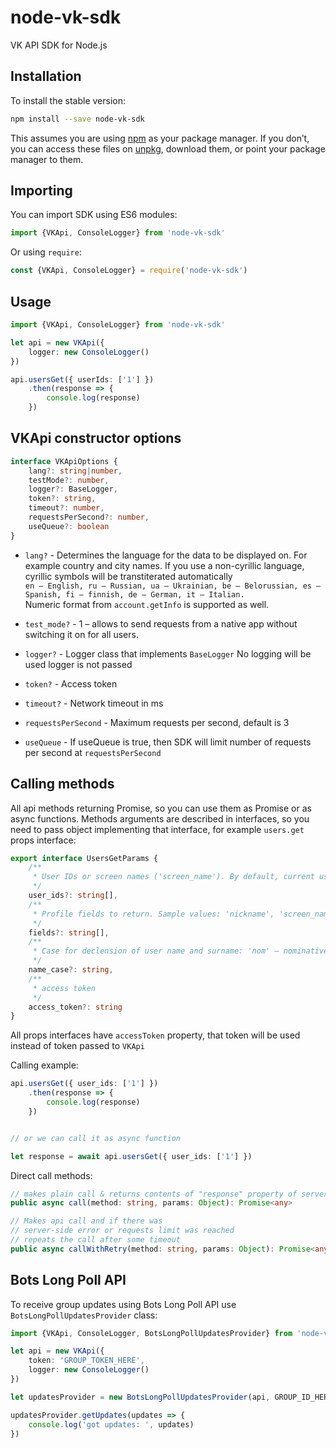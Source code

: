 # node-vk-sdk

VK API SDK for Node.js

## Installation

To install the stable version:

```bash
npm install --save node-vk-sdk
```

This assumes you are using [npm](https://www.npmjs.com/) as your package manager.
If you don’t, you can access these files on [unpkg](https://unpkg.com/node-vk-sdk/), download them, or point your package manager to them.

## Importing

You can import SDK using ES6 modules:

```typescript
import {VKApi, ConsoleLogger} from 'node-vk-sdk'
```

Or using `require`:

```typescript
const {VKApi, ConsoleLogger} = require('node-vk-sdk')
```

## Usage

```typescript
import {VKApi, ConsoleLogger} from 'node-vk-sdk'

let api = new VKApi({
    logger: new ConsoleLogger()
})

api.usersGet({ userIds: ['1'] })
    .then(response => {
        console.log(response)
    })
```

## VKApi constructor options

```typescript
interface VKApiOptions {
    lang?: string|number,
    testMode?: number,
    logger?: BaseLogger,
    token?: string,
    timeout?: number,
    requestsPerSecond?: number,
    useQueue?: boolean
}
```

* ```lang?```  -  Determines the language for the data to be displayed on. For example country and city names.
If you use a non-cyrillic language, cyrillic symbols will be transtiterated automatically  
`en – English, ru – Russian, ua – Ukrainian, be – Belorussian, es – Spanish, fi – finnish, de – German, it – Italian.`  
Numeric format from `account.getInfo` is supported as well.


* ```test_mode?```  -  1 – allows to send requests from a native app without switching it on for all users.

* ```logger?```  -  Logger class that implements `BaseLogger`
No logging will be used logger is not passed

* ```token?```  -  Access token

* ```timeout?```  -  Network timeout in ms

* ```requestsPerSecond```  -  Maximum requests per second, default is 3

* ```useQueue```  -  If useQueue is true, then SDK will limit number of requests per second at `requestsPerSecond`

## Calling methods

All api methods returning Promise, so you can use them as Promise or as async functions.
Methods arguments are described in interfaces, so you need to pass object implementing that interface, for example `users.get` props interface:

```typescript
export interface UsersGetParams {
    /**
     * User IDs or screen names ('screen_name'). By default, current user ID.
     */
    user_ids?: string[],
    /**
     * Profile fields to return. Sample values: 'nickname', 'screen_name', 'sex', 'bdate' (birthdate), 'city', 'country', 'timezone', 'photo', 'photo_medium', 'photo_big', 'has_mobile', 'contacts', 'education', 'online', 'counters', 'relation', 'last_seen', 'activity', 'can_write_private_message', 'can_see_all_posts', 'can_post', 'universities',
     */
    fields?: string[],
    /**
     * Case for declension of user name and surname: 'nom' — nominative (default), 'gen' — genitive , 'dat' — dative, 'acc' — accusative , 'ins' — instrumental , 'abl' — prepositional
     */
    name_case?: string,
    /**
     * access token
     */
    access_token?: string
}
```

All props interfaces have `accessToken` property, that token will be used instead of token passed to `VKApi`


Calling example:


```typescript
api.usersGet({ user_ids: ['1'] })
    .then(response => {
        console.log(response)
    })


// or we can call it as async function

let response = await api.usersGet({ user_ids: ['1'] })
```

Direct call methods:

```typescript
// makes plain call & returns contents of "response" property of server response
public async call(method: string, params: Object): Promise<any>

// Makes api call and if there was
// server-side error or requests limit was reached
// repeats the call after some timeout
public async callWithRetry(method: string, params: Object): Promise<any>
```

## Bots Long Poll API

To receive group updates using Bots Long Poll API use `BotsLongPollUpdatesProvider` class:

```typescript
import {VKApi, ConsoleLogger, BotsLongPollUpdatesProvider} from 'node-vk-sdk'

let api = new VKApi({
    token: 'GROUP_TOKEN_HERE',
    logger: new ConsoleLogger()
})

let updatesProvider = new BotsLongPollUpdatesProvider(api, GROUP_ID_HERE)

updatesProvider.getUpdates(updates => {
    console.log('got updates: ', updates)
})
```

